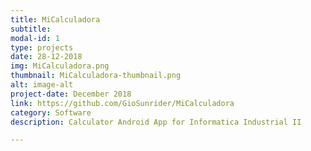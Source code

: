 ```yaml
---
title: MiCalculadora
subtitle: 
modal-id: 1
type: projects
date: 28-12-2018
img: MiCalculadora.png
thumbnail: MiCalculadora-thumbnail.png
alt: image-alt
project-date: December 2018
link: https://github.com/GioSunrider/MiCalculadora
category: Software
description: Calculator Android App for Informatica Industrial II

---
```

